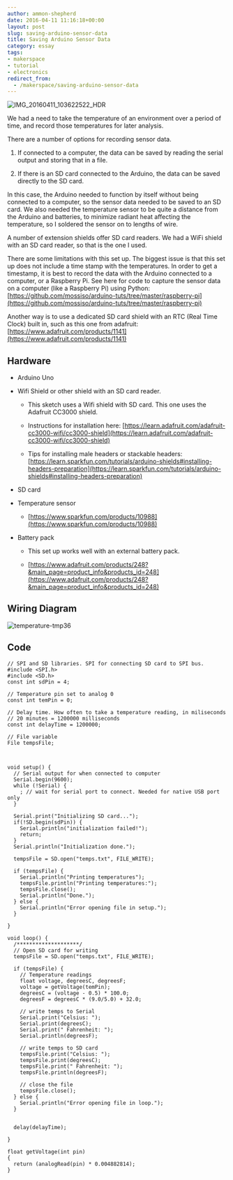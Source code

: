 ```yaml
---
author: ammon-shepherd
date: 2016-04-11 11:16:18+00:00
layout: post
slug: saving-arduino-sensor-data
title: Saving Arduino Sensor Data
category: essay
tags:
- makerspace
- tutorial
- electronics
redirect_from:
  - /makerspace/saving-arduino-sensor-data
---
```


![IMG_20160411_103622522_HDR](http://static.scholarslab.org/wp-content/uploads/2016/04/IMG_20160411_103622522_HDR-1024x768.jpg)

We had a need to take the temperature of an environment over a period of time, and record those temperatures for later analysis.

There are a number of options for recording sensor data.



	
  1. If connected to a computer, the data can be saved by reading the serial output and storing that in a file.

	
  2. If there is an SD card connected to the Arduino, the data can be saved directly to the SD card.


In this case, the Arduino needed to function by itself without being connected to a computer, so the sensor data needed to be saved to an SD card. We also needed the temperature sensor to be quite a distance from the Arduino and batteries, to minimize radiant heat affecting the temperature, so I soldered the sensor on to lengths of wire.

A number of extension shields offer SD card readers. We had a WiFi shield with an SD card reader, so that is the one I used.

There are some limitations with this set up. The biggest issue is that this set up does not include a time stamp with the temperatures. In order to get a timestamp, it is best to record the data with the Arduino connected to a computer, or a Raspberry Pi. See here for code to capture the sensor data on a computer (like a Raspberry Pi) using Python: [https://github.com/mossiso/arduino-tuts/tree/master/raspberry-pi](https://github.com/mossiso/arduino-tuts/tree/master/raspberry-pi)

Another way is to use a dedicated SD card shield with an RTC (Real Time Clock) built in, such as this one from adafruit: [https://www.adafruit.com/products/1141](https://www.adafruit.com/products/1141)




## Hardware





	
  * Arduino Uno

	
  * Wifi Shield or other shield with an SD card reader.

	
    * This sketch uses a Wifi shield with SD card. This one uses the Adafruit CC3000 shield.

	
    * Instructions for installation here: [https://learn.adafruit.com/adafruit-cc3000-wifi/cc3000-shield](https://learn.adafruit.com/adafruit-cc3000-wifi/cc3000-shield)

	
    * Tips for installing male headers or stackable headers: [https://learn.sparkfun.com/tutorials/arduino-shields#installing-headers-preparation](https://learn.sparkfun.com/tutorials/arduino-shields#installing-headers-preparation)




	
  * SD card

	
  * Temperature sensor

	
    * [https://www.sparkfun.com/products/10988](https://www.sparkfun.com/products/10988)




	
  * Battery pack

	
    * This set up works well with an external battery pack.

	
    * [https://www.adafruit.com/products/248?&main_page=product_info&products_id=248](https://www.adafruit.com/products/248?&main_page=product_info&products_id=248)








## Wiring Diagram


![temperature-tmp36](http://static.scholarslab.org/wp-content/uploads/2016/04/temperature-tmp36-1024x664.png)




## Code




```
// SPI and SD libraries. SPI for connecting SD card to SPI bus.
#include <SPI.h>
#include <SD.h>
const int sdPin = 4;

// Temperature pin set to analog 0
const int temPin = 0;

// Delay time. How often to take a temperature reading, in miliseconds
// 20 minutes = 1200000 milliseconds
const int delayTime = 1200000;

// File variable
File tempsFile;



void setup() {
  // Serial output for when connected to computer
  Serial.begin(9600);
  while (!Serial) {
    ; // wait for serial port to connect. Needed for native USB port only
  }

  Serial.print("Initializing SD card...");
  if(!SD.begin(sdPin)) {
    Serial.println("initialization failed!");
    return;
  }
  Serial.println("Initialization done.");

  tempsFile = SD.open("temps.txt", FILE_WRITE);

  if (tempsFile) {
    Serial.println("Printing temperatures");
    tempsFile.println("Printing temperatures:");
    tempsFile.close();
    Serial.println("Done.");
  } else {
    Serial.println("Error opening file in setup.");
  }

}

void loop() {
  /********************/
  // Open SD card for writing
  tempsFile = SD.open("temps.txt", FILE_WRITE);

  if (tempsFile) {
    // Temperature readings
    float voltage, degreesC, degreesF;
    voltage = getVoltage(temPin);
    degreesC = (voltage - 0.5) * 100.0;
    degreesF = degreesC * (9.0/5.0) + 32.0;

    // write temps to Serial
    Serial.print("Celsius: ");
    Serial.print(degreesC);
    Serial.print(" Fahrenheit: ");
    Serial.println(degreesF);

    // write temps to SD card
    tempsFile.print("Celsius: ");
    tempsFile.print(degreesC);
    tempsFile.print(" Fahrenheit: ");
    tempsFile.println(degreesF);

    // close the file
    tempsFile.close();
  } else {
    Serial.println("Error opening file in loop.");
  }


  delay(delayTime);

}

float getVoltage(int pin)
{
  return (analogRead(pin) * 0.004882814);
}
```

